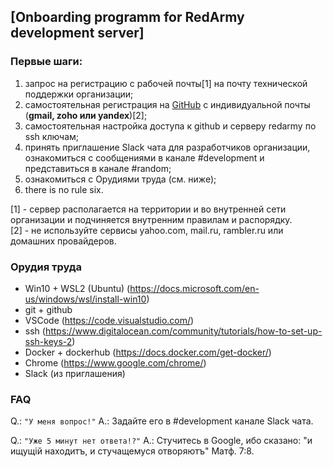 ## [Onboarding programm for RedArmy development server]

### Первые шаги:
1. запрос на регистрацию с рабочей почты[1] на почту технической поддержки организации;
2. самостоятельная регистрация на [GitHub](http://github.com) с индивидуальной почты (__gmail, zoho или yandex__)[2];
3. самостоятельная настройка доступа к github и серверу redarmy по ssh ключам;
4. принять приглашение Slack чата для разработчиков организации, ознакомиться с сообщениями в канале #development и представиться в канале #random;
5. ознакомиться с Орудиями труда (см. ниже);
6. there is no rule six.

[1] - сервер располагается на территории и во внутренней сети организации и подчиняется внутренним правилам и распорядку.   
[2] - не используйте сервисы yahoo.com, mail.ru, rambler.ru или домашних провайдеров.

### Орудия труда
- Win10 + WSL2 (Ubuntu) (https://docs.microsoft.com/en-us/windows/wsl/install-win10)
- git + github
- VSCode (https://code.visualstudio.com/)
- ssh (https://www.digitalocean.com/community/tutorials/how-to-set-up-ssh-keys-2)
- Docker + dockerhub (https://docs.docker.com/get-docker/)
- Chrome (https://www.google.com/chrome/)
- Slack (из приглашения)


### FAQ
Q.: ```"У меня вопрос!"```
A.: Задайте его в #development канале Slack чата.

Q.: ```"Уже 5 минут нет ответа!?"```
A.: Стучитесь в Google, ибо сказано: "и ищущій находитъ, и стучащемуся отворяютъ" Матф. 7:8.
